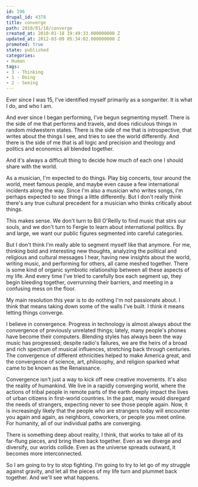 ```yaml
---
id: 196
drupal_id: 4378
title: converge
path: 2010/01/18/converge
created_at: 2010-01-18 19:49:33.000000000 Z
updated_at: 2012-03-09 05:34:02.000000000 Z
promoted: true
state: published
categories:
- Human
tags:
- 3 - Thinking
- 1 - Doing
- 2 - Seeing
---
```

Ever since I was 15, I've identified myself primarily as a songwriter. It is what I do, and who I am.

And ever since I began performing, I've begun segmenting myself. There is the side of me that performs and travels, and does ridiculous things in random midwestern states. There is the side of me that is introspective, that writes about the things I see, and tries to see the world differently. And there is the side of me that is all logic and precision and theology and politics and economics all blended together.

And it's always a difficult thing to decide how much of each one I should share with the world.

As a musician, I'm expected to do things. Play big concerts, tour around the world, meet famous people, and maybe even cause a few international incidents along the way. Since I'm also a musician who writes songs, I'm perhaps expected to see things a little differently. But I don't really think there's any true cultural precedent for a musician who thinks critically about things.

This makes sense. We don't turn to Bill O'Reilly to find music that stirs our souls, and we don't turn to Fergie to learn about international politics. By and large, we want our public figures segmented into careful categories.

But I don't think I'm really able to segment myself like that anymore. For me, thinking bold and interesting new thoughts, analyzing the political and religious and cultural messages I hear, having new insights about the world, writing music, and performing for others, all came meshed together. There is some kind of organic symbiotic relationship between all these aspects of my life. And every time I've tried to carefully box each segment up, they begin bleeding together, overrunning their barriers, and meeting in a confusing mess on the floor.

My main resolution this year is to do nothing I'm not passionate about. I think that means taking down some of the walls I've built. I think it means letting things converge.

I believe in convergence. Progress in technology is almost always about the convergence of previously unrelated things; lately, many people's phones have become their computers. Blending styles has always been the way music has progressed; despite radio's failures, we are the heirs of a broad and rich spectrum of musical influences, stretching back through centuries. The convergence of different ethnicities helped to make America great, and the convergence of science, art, philosophy, and religion sparked what came to be known as the Renaissance.

Convergence isn't just a way to kick off new creative movements. It's also the reality of humankind. We live in a rapidly converging world, where the actions of tribal people in remote parts of the earth deeply impact the lives of urban citizens in first-world countries. In the past, many would disregard the needs of strangers, expecting never to see those people again. Now, it is increasingly likely that the people who are strangers today will encounter you again and again, as neighbors, coworkers, or people you meet online. For humanity, all of our individual paths are converging.

There is something deep about reality, I think, that works to take all of its far-flung pieces, and bring them back together. Even as we diverge and diversify, our worlds collide. Even as the universe spreads outward, it becomes more interconnected.

So I am going to try to stop fighting. I'm going to try to let go of my struggle against gravity, and let all the pieces of my life turn and plummet back together. And we'll see what happens.
